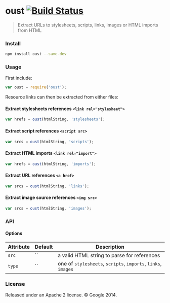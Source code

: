 oust [![Build Status](https://travis-ci.org/addyosmani/oust.svg?branch=master)](https://travis-ci.org/addyosmani/oust)
====

> Extract URLs to stylesheets, scripts, links, images or HTML imports from HTML

### Install

```sh
npm install oust --save-dev
```

### Usage

First include:

```js
var oust = require('oust');
```

Resource links can then be extracted from either files:

#### Extract stylesheets references `<link rel="stylesheet">`

```js
var hrefs = oust(htmlString, 'stylesheets');
```

#### Extract script references `<script src>`

```js
var srcs = oust(htmlString, 'scripts');
```

#### Extract HTML imports `<link rel="import">`

```js
var hrefs = oust(htmlString, 'imports');
```

#### Extract URL references `<a href>`

```js
var srcs = oust(htmlString, 'links');
```

#### Extract image source references `<img src>`

```js
var srcs = oust(htmlString, 'images');
```

### API

#### Options

Attribute       | Default   | Description
---             | ---       | ---
`src`           | ``        | a valid HTML string to parse for references
`type`      | ``        | one of `stylesheets`, `scripts`, `imports`, `links`, `images`

### License

Released under an Apache 2 license. © Google 2014.